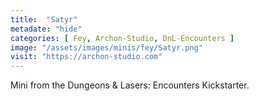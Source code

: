 ```yaml
---
title:  "Satyr"
metadate: "hide"
categories: [ Fey, Archon-Studio, DnL-Encounters ]
image: "/assets/images/minis/fey/Satyr.png"
visit: "https://archon-studio.com"
---
```

Mini from the Dungeons & Lasers: Encounters Kickstarter.